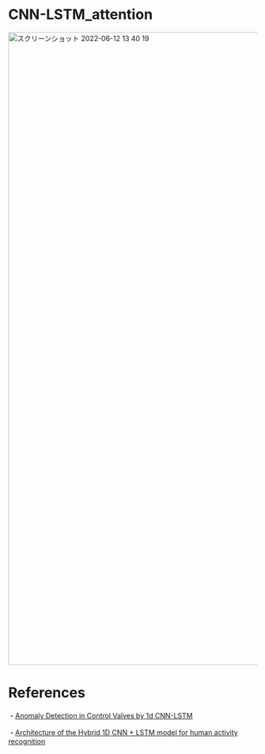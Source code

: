 # CNN-LSTM_attention


<img width="1281" alt="スクリーンショット 2022-06-12 13 40 19" src="https://user-images.githubusercontent.com/48679574/173214699-0b9035d0-9dc8-47a0-ad13-e1869ef81978.png">



# References
・[Anomaly Detection in Control Valves by 1d CNN-LSTM](https://confit.atlas.jp/guide/event-img/jsai2018/3Pin1-44/public/pdf?type=in)

・[Architecture of the Hybrid 1D CNN + LSTM model for human activity recognition](https://www.researchgate.net/figure/Architecture-of-the-Hybrid-1D-CNN-LSTM-model-for-human-activity-recognition_fig4_343341551)
